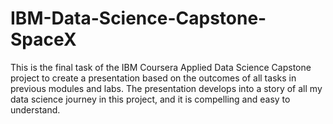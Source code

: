 # IBM-Data-Science-Capstone-SpaceX

This is the final task of the IBM Coursera Applied Data Science Capstone project to create a presentation based on the outcomes of all tasks in previous modules and labs. The presentation develops into a story of all my data science journey in this project, and it is compelling and easy to understand.

